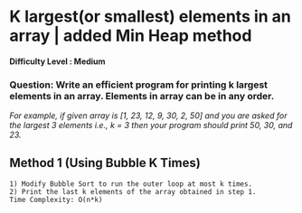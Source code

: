 # K largest(or smallest) elements in an array | added Min Heap method
#### Difficulty Level : Medium

### Question: Write an efficient program for printing k largest elements in an array. Elements in array can be in any order.
*For example, if given array is [1, 23, 12, 9, 30, 2, 50] and you are asked for the largest 3 elements i.e., k = 3 then your program should print 50, 30, and 23.*

## Method 1 (Using Bubble K Times)
    1) Modify Bubble Sort to run the outer loop at most k times.
    2) Print the last k elements of the array obtained in step 1.
    Time Complexity: O(n*k)
